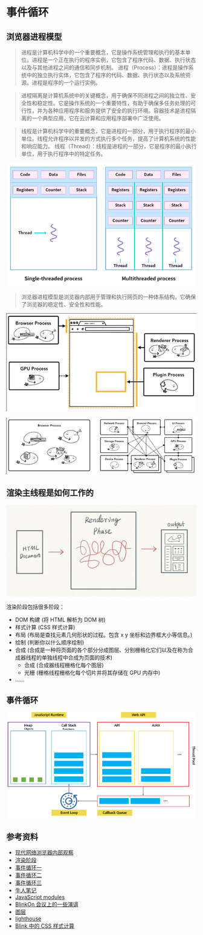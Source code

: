 # 事件循环
## 浏览器进程模型
> 进程是计算机科学中的一个重要概念，它是操作系统管理和执行的基本单位。进程是一个正在执行的程序实例，它包含了程序代码、数据、执行状态以及与其他进程之间的通信和同步机制。
> 进程（Process）：进程是操作系统中的独立执行实体，它包含了程序的代码、数据、执行状态以及系统资源。进程是程序的一个运行实例。

> 进程隔离是计算机系统中的关键概念，用于确保不同进程之间的独立性、安全性和稳定性。它是操作系统的一个重要特性，有助于确保多任务处理的可行性，并为各种应用程序和服务提供了安全的执行环境。容器技术是进程隔离的一个典型应用，它在云计算和应用程序部署中广泛使用。

> 线程是计算机科学中的重要概念，它是进程的一部分，用于执行程序的最小单位。线程允许程序以并发的方式执行多个任务，提高了计算机系统的性能和响应能力。
> 线程（Thread）：线程是进程的一部分，它是程序的最小执行单位，用于执行程序中的特定任务。

![进程和线程](../../images/process-thread.png)

> 浏览器进程模型是浏览器内部用于管理和执行网页的一种体系结构，它确保了浏览器的稳定性、安全性和性能。

![不同的进程指向浏览器 UI 的不同部分](../../images/DifferentProcessesPointingDifferentParts.png)

![浏览器进程](../../images/browserProcess.png)

## 渲染主线程是如何工作的
![](../../images/BrowserRenderingPhase.png)

渲染阶段包括很多阶段：
* DOM 构建 (将 HTML 解析为 DOM 树)
* 样式计算 (CSS 样式计算)
* 布局 (布局是查找元素几何形状的过程。包含 x y 坐标和边界框大小等信息。)
* 绘制 (判断你以什么顺序绘制)
* 合成 (合成是一种将页面的各个部分分成图层、分别栅格化它们以及在称为合成器线程的单独线程中合成为页面的技术)
  * 合成 (合成器线程栅格化每个图层)
  * 光栅 (栅格线程栅格化每个切片并将其存储在 GPU 内存中)
* ......

## 事件循环
![事件循环](../../images/javascript-event-loop.png)

## 参考资料
* [现代网络浏览器内部观察](https://developer.chrome.com/blog/inside-browser-part1/#browser-architecture)
* [渲染阶段](https://cabulous.medium.com/how-does-browser-work-in-2019-part-iii-rendering-phase-i-850c8935958f)
* [事件循环一](https://dev.to/lydiahallie/javascript-visualized-event-loop-3dif)
* [事件循环二](https://www.webdevolution.com/blog/Javascript-Event-Loop-Explained)
* [事件循环三](https://dev.to/lydiahallie/javascript-visualized-promises-async-await-5gke)
* [牛人笔记](https://mathiasbynens.be/)
* [JavaScript modules](https://v8.dev/features/modules)
* [BlinkOn 会议上的一些演讲](https://www.youtube.com/watch?v=Y5Xa4H2wtVA)
* [图层](https://blog.logrocket.com/eliminate-content-repaints-with-the-new-layers-panel-in-chrome-e2c306d4d752/?gi=cd6271834cea)
* [lighthouse](https://developer.chrome.com/docs/lighthouse/overview/)
* [Blink 中的 CSS 样式计算](https://chromium.googlesource.com/chromium/src/+/HEAD/third_party/blink/renderer/core/css/style-calculation.md)